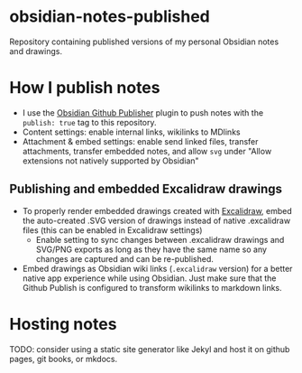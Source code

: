 # obsidian-notes-published
Repository containing published versions of my personal Obsidian notes and drawings.

# How I publish notes
- I use the [Obsidian Github Publisher](https://github.com/ObsidianPublisher/obsidian-github-publisher) plugin to push notes with the `publish: true` tag to this repository.
- Content settings: enable internal links, wikilinks to MDlinks
- Attachment & embed settings: enable send linked files, transfer attachments, transfer embedded notes, and allow `svg` under "Allow extensions not natively supported by Obsidian"

## Publishing and embedded Excalidraw drawings
- To properly render embedded drawings created with [Excalidraw](https://github.com/zsviczian/obsidian-excalidraw-plugin), embed the auto-created .SVG version of drawings instead of native .excalidraw files (this can be enabled in Excalidraw settings)
  - Enable setting to sync changes between .excalidraw drawings and SVG/PNG exports as long as they have the same name so any changes are captured and can be re-published.
- Embed drawings as Obsidian wiki links (`.excalidraw` version) for a better native app experience while using Obsidian. Just make sure that the Github Publish is configured to transform wikilinks to markdown links.

# Hosting notes
TODO: consider using a static site generator like Jekyl and host it on github pages, git books, or mkdocs. 
